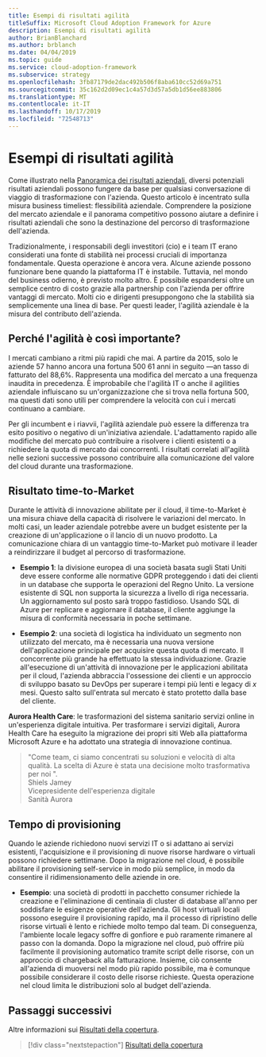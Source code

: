 ```yaml
---
title: Esempi di risultati agilità
titleSuffix: Microsoft Cloud Adoption Framework for Azure
description: Esempi di risultati agilità
author: BrianBlanchard
ms.author: brblanch
ms.date: 04/04/2019
ms.topic: guide
ms.service: cloud-adoption-framework
ms.subservice: strategy
ms.openlocfilehash: 3fb87179de2dac492b506f8aba610cc52d69a751
ms.sourcegitcommit: 35c162d2d09ec1c4a57d3d57a5db1d56ee883806
ms.translationtype: MT
ms.contentlocale: it-IT
ms.lasthandoff: 10/17/2019
ms.locfileid: "72548713"
---
```

# <a name="examples-of-agility-outcomes"></a>Esempi di risultati agilità 

Come illustrato nella [Panoramica dei risultati aziendali](./index.md), diversi potenziali risultati aziendali possono fungere da base per qualsiasi conversazione di viaggio di trasformazione con l'azienda. Questo articolo è incentrato sulla misura business timeliest: flessibilità aziendale. Comprendere la posizione del mercato aziendale e il panorama competitivo possono aiutare a definire i risultati aziendali che sono la destinazione del percorso di trasformazione dell'azienda.

Tradizionalmente, i responsabili degli investitori (cio) e i team IT erano considerati una fonte di stabilità nei processi cruciali di importanza fondamentale. Questa operazione è ancora vera. Alcune aziende possono funzionare bene quando la piattaforma IT è instabile. Tuttavia, nel mondo del business odierno, è previsto molto altro. È possibile espandersi oltre un semplice centro di costo grazie alla partnership con l'azienda per offrire vantaggi di mercato. Molti cio e dirigenti presuppongono che la stabilità sia semplicemente una linea di base. Per questi leader, l'agilità aziendale è la misura del contributo dell'azienda.

<!-- markdownlint-disable MD026 -->

## <a name="why-is-agility-so-important"></a>Perché l'agilità è così importante?

I mercati cambiano a ritmi più rapidi che mai. A partire da 2015, solo le aziende 57 hanno ancora una fortuna 500 61 anni in seguito &mdash;an tasso di fatturato del 88,6%. Rappresenta una modifica del mercato a una frequenza inaudita in precedenza. È improbabile che l'agilità IT o anche il agilities aziendale influiscano su un'organizzazione che si trova nella fortuna 500, ma questi dati sono utili per comprendere la velocità con cui i mercati continuano a cambiare.

Per gli incumbent e i riavvii, l'agilità aziendale può essere la differenza tra esito positivo o negativo di un'iniziativa aziendale. L'adattamento rapido alle modifiche del mercato può contribuire a risolvere i clienti esistenti o a richiedere la quota di mercato dai concorrenti. I risultati correlati all'agilità nelle sezioni successive possono contribuire alla comunicazione del valore del cloud durante una trasformazione.

## <a name="time-to-market-outcome"></a>Risultato time-to-Market

Durante le attività di innovazione abilitate per il cloud, il time-to-Market è una misura chiave della capacità di risolvere le variazioni del mercato. In molti casi, un leader aziendale potrebbe avere un budget esistente per la creazione di un'applicazione o il lancio di un nuovo prodotto. La comunicazione chiara di un vantaggio time-to-Market può motivare il leader a reindirizzare il budget al percorso di trasformazione.

- **Esempio 1**: la divisione europea di una società basata sugli Stati Uniti deve essere conforme alle normative GDPR proteggendo i dati dei clienti in un database che supporta le operazioni del Regno Unito. La versione esistente di SQL non supporta la sicurezza a livello di riga necessaria. Un aggiornamento sul posto sarà troppo fastidioso. Usando SQL di Azure per replicare e aggiornare il database, il cliente aggiunge la misura di conformità necessaria in poche settimane.

- **Esempio 2**: una società di logistica ha individuato un segmento non utilizzato del mercato, ma è necessaria una nuova versione dell'applicazione principale per acquisire questa quota di mercato. Il concorrente più grande ha effettuato la stessa individuazione. Grazie all'esecuzione di un'attività di innovazione per le applicazioni abilitata per il cloud, l'azienda abbraccia l'ossessione dei clienti e un approccio di sviluppo basato su DevOps per superare i tempi più lenti e legacy di _x_ mesi. Questo salto sull'entrata sul mercato è stato protetto dalla base del cliente.

**Aurora Health Care**: le trasformazioni del sistema sanitario servizi online in un'esperienza digitale intuitiva. Per trasformare i servizi digitali, Aurora Health Care ha eseguito la migrazione dei propri siti Web alla piattaforma Microsoft Azure e ha adottato una strategia di innovazione continua.

> "Come team, ci siamo concentrati su soluzioni e velocità di alta qualità. La scelta di Azure è stata una decisione molto trasformativa per noi ".  
> Shiels Jamey  
> Vicepresidente dell'esperienza digitale  
> Sanità Aurora

## <a name="provision-time"></a>Tempo di provisioning

Quando le aziende richiedono nuovi servizi IT o si adattano ai servizi esistenti, l'acquisizione e il provisioning di nuove risorse hardware o virtuali possono richiedere settimane. Dopo la migrazione nel cloud, è possibile abilitare il provisioning self-service in modo più semplice, in modo da consentire il ridimensionamento delle aziende in ore.

- **Esempio**: una società di prodotti in pacchetto consumer richiede la creazione e l'eliminazione di centinaia di cluster di database all'anno per soddisfare le esigenze operative dell'azienda. Gli host virtuali locali possono eseguire il provisioning rapido, ma il processo di ripristino delle risorse virtuali è lento e richiede molto tempo dal team. Di conseguenza, l'ambiente locale legacy soffre di gonfiore e può raramente rimanere al passo con la domanda. Dopo la migrazione nel cloud, può offrire più facilmente il provisioning automatico tramite script delle risorse, con un approccio di chargeback alla fatturazione. Insieme, ciò consente all'azienda di muoversi nel modo più rapido possibile, ma è comunque possibile considerare il costo delle risorse richieste. Questa operazione nel cloud limita le distribuzioni solo al budget dell'azienda.

## <a name="next-steps"></a>Passaggi successivi

Altre informazioni sui [Risultati della copertura](./reach-outcomes.md).

> [!div class="nextstepaction"]
> [Risultati della copertura](./reach-outcomes.md)
